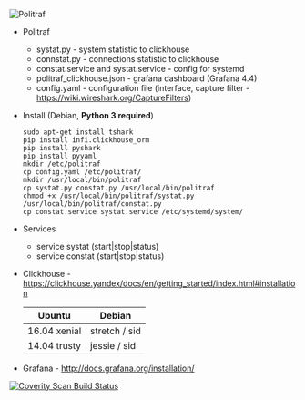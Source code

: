 ![Politraf](https://politraf.ru/static/img/politraf.jpg)

* Politraf
  * systat.py - system statistic to clickhouse
  * connstat.py - connections statistic to clickhouse
  * constat.service and systat.service - config for systemd
  * politraf_clickhouse.json - grafana dashboard (Grafana 4.4)
  * config.yaml - configuration file (interface, capture filter - https://wiki.wireshark.org/CaptureFilters)
* Install (Debian, **Python 3 required**)
  ```
  sudo apt-get install tshark
  pip install infi.clickhouse_orm
  pip install pyshark
  pip install pyyaml
  mkdir /etc/politraf
  cp config.yaml /etc/politraf/
  mkdir /usr/local/bin/politraf
  cp systat.py constat.py /usr/local/bin/politraf
  chmod +x /usr/local/bin/politraf/systat.py /usr/local/bin/politraf/constat.py
  cp constat.service systat.service /etc/systemd/system/
  ```
* Services
  * service systat (start|stop|status)
  * service constat (start|stop|status)
* Clickhouse - https://clickhouse.yandex/docs/en/getting_started/index.html#installation
  
  Ubuntu | Debian
  ------------ | -------------
  16.04  xenial | stretch / sid
  14.04  trusty | jessie  / sid
  
* Grafana - http://docs.grafana.org/installation/

<a href="https://scan.coverity.com/projects/politraf">
  <img alt="Coverity Scan Build Status"
       src="https://scan.coverity.com/projects/13178/badge.svg"/>
</a>
